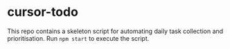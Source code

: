 # cursor-todo

This repo contains a skeleton script for automating daily task collection and prioritisation. Run `npm start` to execute the script.
